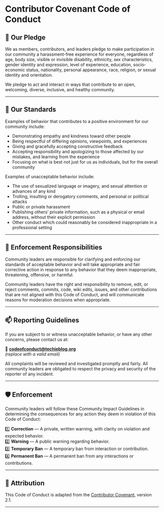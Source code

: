 # Contributor Covenant Code of Conduct

## 🤝 Our Pledge

We as members, contributors, and leaders pledge to make participation in our community a harassment-free experience for everyone, regardless of age, body size, visible or invisible disability, ethnicity, sex characteristics, gender identity and expression, level of experience, education, socio-economic status, nationality, personal appearance, race, religion, or sexual identity and orientation.

We pledge to act and interact in ways that contribute to an open, welcoming, diverse, inclusive, and healthy community.

---

## 📌 Our Standards

Examples of behavior that contributes to a positive environment for our community include:

- Demonstrating empathy and kindness toward other people  
- Being respectful of differing opinions, viewpoints, and experiences  
- Giving and gracefully accepting constructive feedback  
- Accepting responsibility and apologizing to those affected by our mistakes, and learning from the experience  
- Focusing on what is best not just for us as individuals, but for the overall community  

Examples of unacceptable behavior include:

- The use of sexualized language or imagery, and sexual attention or advances of any kind  
- Trolling, insulting or derogatory comments, and personal or political attacks  
- Public or private harassment  
- Publishing others’ private information, such as a physical or email address, without their explicit permission  
- Other conduct which could reasonably be considered inappropriate in a professional setting  

---

## 🧭 Enforcement Responsibilities

Community leaders are responsible for clarifying and enforcing our standards of acceptable behavior and will take appropriate and fair corrective action in response to any behavior that they deem inappropriate, threatening, offensive, or harmful.

Community leaders have the right and responsibility to remove, edit, or reject comments, commits, code, wiki edits, issues, and other contributions that are not aligned with this Code of Conduct, and will communicate reasons for moderation decisions when appropriate.

---

## 📫 Reporting Guidelines

If you are subject to or witness unacceptable behavior, or have any other concerns, please contact us at:

📧 **[codeofconduct@techieblog.org](mailto:codeofconduct@techieblog.org)**  
*(replace with a valid email)*

All complaints will be reviewed and investigated promptly and fairly. All community leaders are obligated to respect the privacy and security of the reporter of any incident.

---

## 🛡️ Enforcement

Community leaders will follow these Community Impact Guidelines in determining the consequences for any action they deem in violation of this Code of Conduct:

1️⃣ **Correction** — A private, written warning, with clarity on violation and expected behavior.  
2️⃣ **Warning** — A public warning regarding behavior.  
3️⃣ **Temporary Ban** — A temporary ban from interaction or contribution.  
4️⃣ **Permanent Ban** — A permanent ban from any interactions or contributions.  

---

## 📄 Attribution

This Code of Conduct is adapted from the [Contributor Covenant](https://www.contributor-covenant.org), version 2.1.

---

